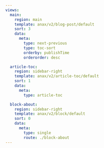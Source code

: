 ```yaml
---
views:
  main:
    region: main
    template: anax/v2/blog-post/default
    sort: 3
    data:
      meta:
        type: next-previous
        type: toc-sort
        orderby: publishTime
        orderorder: desc

  article-toc:
    region: sidebar-right
    template: anax/v2/article-toc/default
    sort: 1
    data:
      meta:
        type: article-toc

  block-about:
    region: sidebar-right
    template: anax/v2/block/default
    sort: 0
    data:
      meta:
        type: single
        route: ./block-about
---
```

